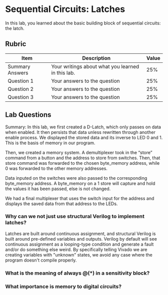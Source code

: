 # Sequential Circuits: Latches

In this lab, you learned about the basic building block of sequential circuits: the latch.

## Rubric

| Item | Description | Value |
| ---- | ----------- | ----- |
| Summary Answers | Your writings about what you learned in this lab. | 25% |
| Question 1 | Your answers to the question | 25% |
| Question 2 | Your answers to the question | 25% |
| Question 3 | Your answers to the question | 25% |

## Lab Questions

Summary:
In this lab, we first created a D-Latch, which only
 passes on data when enabled. It then persists that data 
unless rewritten through another enable process. We 
displayed the stored data and its inverse to LED 0 and 1. 
This is the basis of memory in our program.

Then, we created a memory system. A demultiplexer 
took in the “store” command from a button and the 
address to store from switches. Then, that store 
command was forwarded to the chosen byte_memory 
address, while 0 was forwarded to the other memory addresses. 

Data inputed on the switches were also passed to 
the corresponding byte_memory address. A byte_memory on 
a 1 store will capture and hold the values it has been passed, 
else is not changed.

We had a final multiplexer that uses the switch input 
for the address and displays the saved data from that 
address to the LEDs.


###  Why can we not just use structural Verilog to implement latches?
Latches are built around continuous assignment, and structural Verilog is built around pre-defined variables and outputs. Verilog by default will see continuous assignment as a looping-type condition and generate a fault and/or do something else weird. By specifically telling Vivado we are creating variables with "unknown" states, we avoid any case where the program doesn't compile properly.

### What is the meaning of always @(*) in a sensitivity block?

### What importance is memory to digital circuits?

